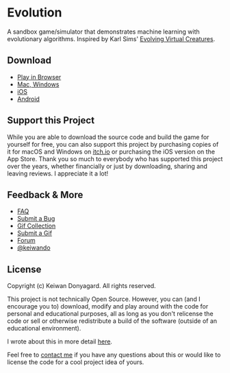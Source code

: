 # Evolution

<!-- ![alt Evolution](https://img.itch.zone/aW1hZ2UvOTEyMDEvNjA4OTg3LnBuZw==/original/FQbrDj.png) -->

A sandbox game/simulator that demonstrates machine learning with evolutionary algorithms. Inspired by Karl Sims' [Evolving Virtual Creatures](http://www.karlsims.com/papers/siggraph94.pdf).


## Download

* [Play in Browser](https://keiwan.itch.io/evolution)
* [Mac, Windows](https://keiwan.itch.io/evolution/purchase)
* [iOS](https://apps.apple.com/de/app/evolution-simulate-learning-creatures/id1227314223?ign-mpt=uo%3D8)
* [Android](https://play.google.com/store/apps/details?id=com.keiwando.Evolution)


## Support this Project

While you are able to download the source code and build the game for yourself for free, you can also support this project by purchasing copies of it for macOS and Windows on [itch.io](https://keiwan.itch.io/evolution/purchase) or purchasing the iOS version on the App Store. Thank you so much to everybody who has supported this project over the years, whether financially or just by downloading, sharing and leaving reviews. I appreciate it a lot!


## Feedback & More

* [FAQ](http://keiwando.com/evolution/faq)
* [Submit a Bug](https://github.com/keiwando/evolution/issues)
* [Gif Collection](http://keiwando.com/evolution/gifs)
* [Submit a Gif](https://itch.io/t/164239/evolution-gif-collection)
* [Forum](https://keiwan.itch.io/evolution/community)
* [@keiwando](https://twitter.com/keiwando)


## License

Copyright (c) Keiwan Donyagard. All rights reserved.

This project is not technically Open Source. However, you can (and I encourage you to) download, modify and play around with the code for personal and educational purposes, all as long as you don't relicense the code or sell or otherwise redistribute a build of the software (outside of an educational environment).

I wrote about this in more detail [here](http://keiwando.com/evolution/faq/open-source/).

Feel free to [contact me](https://keiwando.com/contact) if you have any questions about this or would like to license the code for a cool project idea of yours.